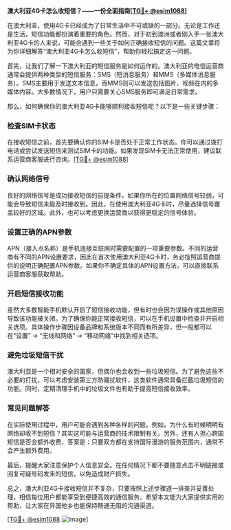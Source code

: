 **澳大利亚4G卡怎么收短信？——一份全面指南[[TG💪+ @esim1088](https://t.me/s/esim1088)]**

在澳大利亚，使用4G卡已经成为了日常生活中不可或缺的一部分。无论是工作还是生活，短信功能都扮演着重要的角色。然而，对于初到澳洲或者刚入手一张澳大利亚4G卡的人来说，可能会遇到一些关于如何正确接收短信的问题。这篇文章将为你详细解答“澳大利亚4G卡怎么收短信”，帮助你轻松搞定这一问题。

首先，让我们了解一下澳大利亚的短信服务是如何运作的。澳大利亚的电信运营商通常会提供两种类型的短信服务：SMS（短消息服务）和MMS（多媒体消息服务）。SMS主要用于发送文本信息，而MMS则可以发送包括图片、视频在内的多媒体内容。大多数情况下，用户只需要关心SMS服务即可满足日常需求。

那么，如何确保你的澳大利亚4G卡能够顺利接收短信呢？以下是一些关键步骤：

### **检查SIM卡状态**
在接收短信之前，首先要确认你的SIM卡是否处于正常工作状态。你可以通过拨打电话或尝试发送短信来测试SIM卡的功能。如果发现SIM卡无法正常使用，建议联系运营商客服进行咨询。[[TG💪+ @esim1088](https://t.me/s/esim1088)]

### **确认网络信号**
良好的网络信号是成功接收短信的前提条件。如果你所在的位置网络信号较弱，可能会导致短信未能及时接收到。因此，在使用澳大利亚4G卡时，尽量选择信号覆盖较好的区域。此外，也可以考虑更换运营商以获得更稳定的信号体验。

### **设置正确的APN参数**
APN（接入点名称）是手机连接互联网时需要配置的一项重要参数。不同的运营商有不同的APN设置要求，因此在首次使用澳大利亚4G卡时，务必按照运营商提供的说明正确配置APN参数。如果你不确定具体的APN设置方法，可以直接联系运营商客服获取帮助。

### **开启短信接收功能**
虽然大多数智能手机默认开启了短信接收功能，但有时也会因为误操作或其他原因导致该功能被关闭。为了确保你能正常接收短信，可以在手机设置中检查并开启相关选项。具体操作步骤因设备品牌和系统版本不同而有所差异，但一般都可以在“设置” -> “无线和网络” -> “移动网络”中找到相关选项。

### **避免垃圾短信干扰**
澳大利亚是一个相对安全的国家，但偶尔也会收到一些垃圾短信。为了避免这些不必要的打扰，可以考虑安装第三方防骚扰软件，这类软件通常具备拦截垃圾短信的功能。同时，定期清理手机中的垃圾文件也有助于提高短信接收效率。

### **常见问题解答**
在实际使用过程中，用户可能会遇到各种各样的问题。例如，为什么有时候明明有网络却收不到短信？其实这可能与运营商的技术限制有关。另外，还有人担心跨国短信是否会额外收费，答案是：只要双方都在支持国际漫游的服务范围内，通常不会产生额外费用。

最后，提醒大家注意保护个人信息安全。在任何情况下都不要随意点击不明链接或回复可疑号码发来的短信，以免造成财产损失。

总之，澳大利亚4G卡接收短信并不复杂，只要按照上述步骤逐一排查并妥善处理，相信每位用户都能享受到便捷高效的通信服务。希望本文能为大家提供实用的帮助，让大家在异国他乡也能保持畅通无阻的沟通渠道。

[[TG💪+ @esim1088](https://t.me/s/esim1088) ![Image](https://i.postimg.cc/4NQfJmqS/Snipaste-2025-05-13-00-14-12.png)]